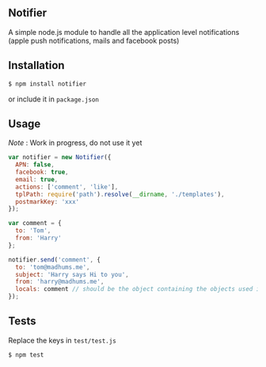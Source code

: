 ## Notifier

A simple node.js module to handle all the application level notifications (apple push notifications, mails and facebook posts)

## Installation

```sh
$ npm install notifier
```

or include it in `package.json`

## Usage

*Note* : Work in progress, do not use it yet

```js
var notifier = new Notifier({
  APN: false,
  facebook: true,
  email: true,
  actions: ['comment', 'like'],
  tplPath: require('path').resolve(__dirname, './templates'),
  postmarkKey: 'xxx'
});

var comment = {
  to: 'Tom',
  from: 'Harry'
};

notifier.send('comment', {
  to: 'tom@madhums.me',
  subject: 'Harry says Hi to you',
  from: 'harry@madhums.me',
  locals: comment // should be the object containing the objects used in the templates
});
```

## Tests

Replace the keys in `test/test.js`

```sh
$ npm test
```
